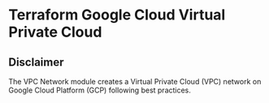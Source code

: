 # Terraform Google Cloud Virtual Private Cloud
## Disclaimer
The VPC Network module creates a Virtual Private Cloud (VPC) network on Google Cloud Platform (GCP) following best practices.
